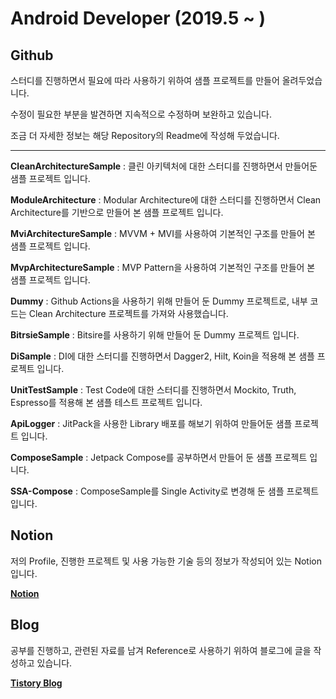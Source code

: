 # Android Developer (2019.5 ~ )


## Github

스터디를 진행하면서 필요에 따라 사용하기 위하여 샘플 프로젝트를 만들어 올려두었습니다.

수정이 필요한 부분을 발견하면 지속적으로 수정하며 보완하고 있습니다.

조금 더 자세한 정보는 해당 Repository의 Readme에 작성해 두었습니다.

---

**CleanArchitectureSample** : 클린 아키텍처에 대한 스터디를 진행하면서 만들어둔 샘플 프로젝트 입니다.

**ModuleArchitecture** : Modular Architecture에 대한 스터디를 진행하면서 Clean Architecture를 기반으로 만들어 본 샘플 프로젝트 입니다.

**MviArchitectureSample** : MVVM + MVI를 사용하여 기본적인 구조를 만들어 본 샘플 프로젝트 입니다.

**MvpArchitectureSample** : MVP Pattern을 사용하여 기본적인 구조를 만들어 본 샘플 프로젝트 입니다.

**Dummy** : Github Actions을 사용하기 위해 만들어 둔 Dummy 프로젝트로, 내부 코드는 Clean Architecture 프로젝트를 가져와 사용했습니다.

**BitrsieSample** : Bitsire를 사용하기 위해 만들어 둔 Dummy 프로젝트 입니다.

**DiSample** : DI에 대한 스터디를 진행하면서 Dagger2, Hilt, Koin을 적용해 본 샘플 프로젝트 입니다.

**UnitTestSample** : Test Code에 대한 스터디를 진행하면서 Mockito, Truth, Espresso를 적용해 본 샘플 테스트 프로젝트 입니다.

**ApiLogger** : JitPack을 사용한 Library 배포를 해보기 위하여 만들어둔 샘플 프로젝트 입니다.

**ComposeSample** : Jetpack Compose를 공부하면서 만들어 둔 샘플 프로젝트 입니다.

**SSA-Compose** : ComposeSample를 Single Activity로 변경해 둔 샘플 프로젝트 입니다.

## Notion 
저의 Profile, 진행한 프로젝트 및 사용 가능한 기술 등의 정보가 작성되어 있는 Notion 입니다.

**[Notion](https://square-tire-0aa.notion.site/You-Hee-Gyeong-43450a39bed34ae2a0b075855577f351 "HeeGyeong's Notion")**

## Blog
공부를 진행하고, 관련된 자료를 남겨 Reference로 사용하기 위하여 블로그에 글을 작성하고 있습니다.

**[Tistory Blog](https://heegs.tistory.com "Heeg's Blog")**
